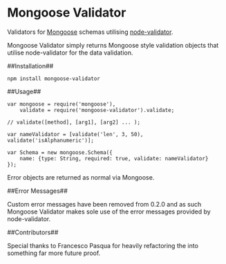 Mongoose Validator
==================

Validators for [Mongoose](http://mongoosejs.com) schemas utilising [node-validator](https://github.com/chriso/node-validator).

Mongoose Validator simply returns Mongoose style validation objects that utilise node-validator for the data validation.

##Installation##

	npm install mongoose-validator

##Usage##

	var mongoose = require('mongoose'),
		validate = require('mongoose-validator').validate;
	
	// validate([method], [arg1], [arg2] ... );
	
	var nameValidator = [validate('len', 3, 50), validate('isAlphanumeric')];
	
	var Schema = new mongoose.Schema({
		name: {type: String, required: true, validate: nameValidator}
	});

Error objects are returned as normal via Mongoose.

##Error Messages##

Custom error messages have been removed from 0.2.0 and as such Mongoose Validator makes sole use of the error messages provided by node-validator.
	
##Contributors##

Special thanks to Francesco Pasqua for heavily refactoring the into something far more future proof.
